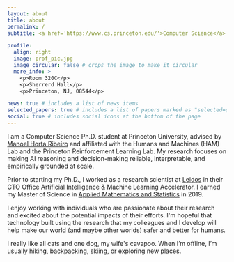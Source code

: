 ```yaml
---
layout: about
title: about
permalink: /
subtitle: <a href='https://www.cs.princeton.edu/'>Computer Science</a> Ph.D. Student at <a href='https://www.princeton.edu/'>Princeton University</a>.

profile:
  align: right
  image: prof_pic.jpg
  image_circular: false # crops the image to make it circular
  more_info: >
    <p>Room 320C</p>
    <p>Sherrerd Hall</p>
    <p>Princeton, NJ, 08544</p>

news: true # includes a list of news items
selected_papers: true # includes a list of papers marked as "selected={true}"
social: true # includes social icons at the bottom of the page
---
```


I am a Computer Science Ph.D. student at Princeton University, advised by [Manoel Horta Ribeiro](https://manoelhortaribeiro.github.io/) and affiliated with the Humans and Machines (HAM) Lab and the Princeton Reinforcement Learning Lab. My research focuses on making AI reasoning and decision-making reliable, interpretable, and empirically grounded at scale.

Prior to starting my Ph.D., I worked as a research scientist at [Leidos](https://www.leidos.com/) in their CTO Office Artificial Intelligence & Machine Learning Accelerator. I earned my Master of Science in [Applied Mathematics and Statistics](https://mathstat.georgetown.edu/graduate/testimonials/) in 2019. 

I enjoy working with individuals who are passionate about their research and excited about the potential impacts of their efforts. I'm hopeful that technology built using the research that my colleagues and I develop will help make our world (and maybe other worlds) safer and better for humans. 

I really like all cats and one dog, my wife's cavapoo. When I’m offline, I’m usually hiking, backpacking, skiing, or exploring new places.
